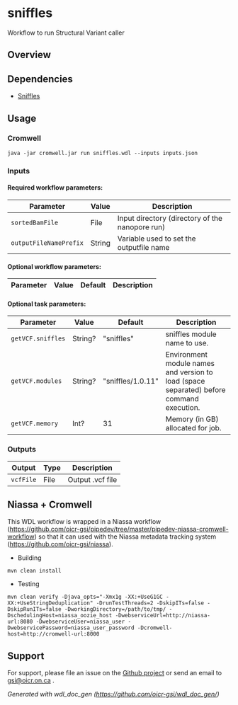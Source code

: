 # sniffles

Workflow to run Structural Variant caller

## Overview

## Dependencies

* [Sniffles](https://github.com/fritzsedlazeck/Sniffles)


## Usage

### Cromwell
```
java -jar cromwell.jar run sniffles.wdl --inputs inputs.json
```

### Inputs

#### Required workflow parameters:
Parameter|Value|Description
---|---|---
`sortedBamFile`|File|Input directory (directory of the nanopore run)
`outputFileNamePrefix`|String|Variable used to set the outputfile name


#### Optional workflow parameters:
Parameter|Value|Default|Description
---|---|---|---


#### Optional task parameters:
Parameter|Value|Default|Description
---|---|---|---
`getVCF.sniffles`|String?|"sniffles"|sniffles module name to use.
`getVCF.modules`|String?|"sniffles/1.0.11"|Environment module names and version to load (space separated) before command execution.
`getVCF.memory`|Int?|31|Memory (in GB) allocated for job.


### Outputs

Output | Type | Description
---|---|---
`vcfFile`|File|Output .vcf file


## Niassa + Cromwell

This WDL workflow is wrapped in a Niassa workflow (https://github.com/oicr-gsi/pipedev/tree/master/pipedev-niassa-cromwell-workflow) so that it can used with the Niassa metadata tracking system (https://github.com/oicr-gsi/niassa).

* Building
```
mvn clean install
```

* Testing
```
mvn clean verify -Djava_opts="-Xmx1g -XX:+UseG1GC -XX:+UseStringDeduplication" -DrunTestThreads=2 -DskipITs=false -DskipRunITs=false -DworkingDirectory=/path/to/tmp/ -DschedulingHost=niassa_oozie_host -DwebserviceUrl=http://niassa-url:8080 -DwebserviceUser=niassa_user -DwebservicePassword=niassa_user_password -Dcromwell-host=http://cromwell-url:8000
```

## Support

For support, please file an issue on the [Github project](https://github.com/oicr-gsi) or send an email to gsi@oicr.on.ca .

_Generated with wdl_doc_gen (https://github.com/oicr-gsi/wdl_doc_gen/)_
